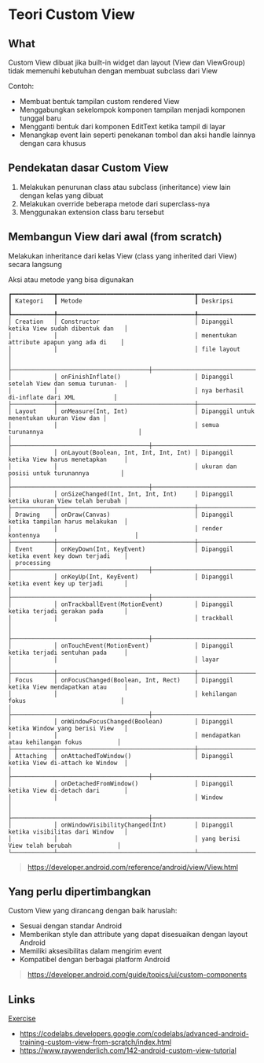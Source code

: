 # Teori Custom View

## What

Custom View dibuat jika built-in widget dan layout (View dan ViewGroup) tidak memenuhi kebutuhan dengan membuat subclass dari View

Contoh:

- Membuat bentuk tampilan custom rendered View
- Menggabungkan sekelompok komponen tampilan menjadi komponen tunggal baru
- Mengganti bentuk dari komponen EditText ketika tampil di layar
- Menangkap event lain seperti penekanan tombol dan aksi handle lainnya dengan cara khusus

## Pendekatan dasar Custom View

1. Melakukan penurunan class atau subclass (inheritance) view lain dengan kelas yang dibuat
2. Melakukan override beberapa metode dari superclass-nya
3. Menggunakan extension class baru tersebut

## Membangun View dari awal (from scratch)

Melakukan inheritance dari kelas View (class yang inherited dari View) secara langsung

Aksi atau metode yang bisa digunakan

```text
┏━━━━━━━━━━━━┳━━━━━━━━━━━━━━━━━━━━━━━━━━━━━━━━━━━━━━━┳━━━━━━━━━━━━━━━━━━━━━━━━━━━━━━━━━━━━━━━━━━━━┓
┃ Kategori   ┃ Metode                                ┃ Deskripsi                                  ┃
┡━━━━━━━━━━━━╇━━━━━━━━━━━━━━━━━━━━━━━━━━━━━━━━━━━━━━━╇━━━━━━━━━━━━━━━━━━━━━━━━━━━━━━━━━━━━━━━━━━━━┩
│ Creation   │ Constructor                           │ Dipanggil ketika View sudah dibentuk dan   │
│            │                                       │ menentukan attribute apapun yang ada di    │
│            │                                       │ file layout                                │
│            ├───────────────────────────────────────┼────────────────────────────────────────────┤
│            │ onFinishInflate()                     │ Dipanggil setelah View dan semua turunan-  │
│            │                                       │ nya berhasil di-inflate dari XML           │
├────────────┼───────────────────────────────────────┼────────────────────────────────────────────┤
│ Layout     │ onMeasure(Int, Int)                   │ Dipanggil untuk menentukan ukuran View dan │
│            │                                       │ semua turunannya                           │
│            ├───────────────────────────────────────┼────────────────────────────────────────────┤
│            │ onLayout(Boolean, Int, Int, Int, Int) │ Dipanggil ketika View harus menetapkan     │
│            │                                       │ ukuran dan posisi untuk turunannya         │
│            ├───────────────────────────────────────┼────────────────────────────────────────────┤
│            │ onSizeChanged(Int, Int, Int, Int)     │ Dipanggil ketika ukuran View telah berubah │
├────────────┼───────────────────────────────────────┼────────────────────────────────────────────┤
│ Drawing    │ onDraw(Canvas)                        │ Dipanggil ketika tampilan harus melakukan  │
│            │                                       │ render kontennya                           │
├────────────┼───────────────────────────────────────┼────────────────────────────────────────────┤
│ Event      │ onKeyDown(Int, KeyEvent)              │ Dipanggil ketika event key down terjadi    │
│ processing ├───────────────────────────────────────┼────────────────────────────────────────────┤
│            │ onKeyUp(Int, KeyEvent)                │ Dipanggil ketika event key up terjadi      │
│            ├───────────────────────────────────────┼────────────────────────────────────────────┤
│            │ onTrackballEvent(MotionEvent)         │ Dipanggil ketika terjadi gerakan pada      │
│            │                                       │ trackball                                  │
│            ├───────────────────────────────────────┼────────────────────────────────────────────┤
│            │ onTouchEvent(MotionEvent)             │ Dipanggil ketika terjadi sentuhan pada     │
│            │                                       │ layar                                      │
├────────────┼───────────────────────────────────────┼────────────────────────────────────────────┤
│ Focus      │ onFocusChanged(Boolean, Int, Rect)    │ Dipanggil ketika View mendapatkan atau     │
│            │                                       │ kehilangan fokus                           │
│            ├───────────────────────────────────────┼────────────────────────────────────────────┤
│            │ onWindowFocusChanged(Boolean)         │ Dipanggil ketika Window yang berisi View   │
│            │                                       │ mendapatkan atau kehilangan fokus          │
├────────────┼───────────────────────────────────────┼────────────────────────────────────────────┤
│ Attaching  │ onAttachedToWindow()                  │ Dipanggil ketika View di-attach ke Window  │
│            ├───────────────────────────────────────┼────────────────────────────────────────────┤
│            │ onDetachedFromWindow()                │ Dipanggil ketika View di-detach dari       │
│            │                                       │ Window                                     │
│            ├───────────────────────────────────────┼────────────────────────────────────────────┤
│            │ onWindowVisibilityChanged(Int)        │ Dipanggil ketika visibilitas dari Window   │
│            │                                       │ yang berisi View telah berubah             │
└────────────┴───────────────────────────────────────┴────────────────────────────────────────────┘
```

> https://developer.android.com/reference/android/view/View.html

## Yang perlu dipertimbangkan

Custom View yang dirancang dengan baik haruslah:

- Sesuai dengan standar Android
- Memberikan style dan attribute yang dapat disesuaikan dengan layout Android
- Memiliki aksesibilitas dalam mengirim event
- Kompatibel dengan berbagai platform Android

> https://developer.android.com/guide/topics/ui/custom-components

## Links

[Exercise](./MyCustomView)

- https://codelabs.developers.google.com/codelabs/advanced-android-training-custom-view-from-scratch/index.html
- https://www.raywenderlich.com/142-android-custom-view-tutorial
